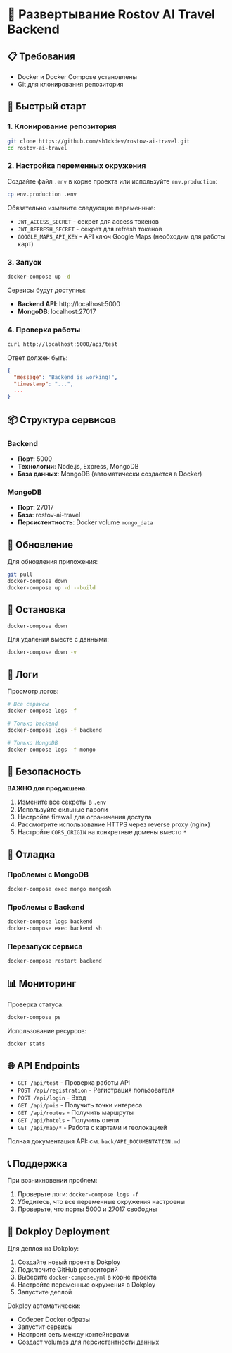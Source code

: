 # 🚀 Развертывание Rostov AI Travel Backend

## 📋 Требования
- Docker и Docker Compose установлены
- Git для клонирования репозитория

## 🔧 Быстрый старт

### 1. Клонирование репозитория
```bash
git clone https://github.com/sh1ckdev/rostov-ai-travel.git
cd rostov-ai-travel
```

### 2. Настройка переменных окружения
Создайте файл `.env` в корне проекта или используйте `env.production`:
```bash
cp env.production .env
```

Обязательно измените следующие переменные:
- `JWT_ACCESS_SECRET` - секрет для access токенов
- `JWT_REFRESH_SECRET` - секрет для refresh токенов
- `GOOGLE_MAPS_API_KEY` - API ключ Google Maps (необходим для работы карт)

### 3. Запуск
```bash
docker-compose up -d
```

Сервисы будут доступны:
- **Backend API**: http://localhost:5000
- **MongoDB**: localhost:27017

### 4. Проверка работы
```bash
curl http://localhost:5000/api/test
```

Ответ должен быть:
```json
{
  "message": "Backend is working!",
  "timestamp": "...",
  ...
}
```

## 📦 Структура сервисов

### Backend
- **Порт**: 5000
- **Технологии**: Node.js, Express, MongoDB
- **База данных**: MongoDB (автоматически создается в Docker)

### MongoDB
- **Порт**: 27017
- **База**: rostov-ai-travel
- **Персистентность**: Docker volume `mongo_data`

## 🔄 Обновление

Для обновления приложения:
```bash
git pull
docker-compose down
docker-compose up -d --build
```

## 🛑 Остановка

```bash
docker-compose down
```

Для удаления вместе с данными:
```bash
docker-compose down -v
```

## 📝 Логи

Просмотр логов:
```bash
# Все сервисы
docker-compose logs -f

# Только backend
docker-compose logs -f backend

# Только MongoDB
docker-compose logs -f mongo
```

## 🔐 Безопасность

**ВАЖНО для продакшена:**
1. Измените все секреты в `.env`
2. Используйте сильные пароли
3. Настройте firewall для ограничения доступа
4. Рассмотрите использование HTTPS через reverse proxy (nginx)
5. Настройте `CORS_ORIGIN` на конкретные домены вместо `*`

## 🐛 Отладка

### Проблемы с MongoDB
```bash
docker-compose exec mongo mongosh
```

### Проблемы с Backend
```bash
docker-compose logs backend
docker-compose exec backend sh
```

### Перезапуск сервиса
```bash
docker-compose restart backend
```

## 📊 Мониторинг

Проверка статуса:
```bash
docker-compose ps
```

Использование ресурсов:
```bash
docker stats
```

## 🌐 API Endpoints

- `GET /api/test` - Проверка работы API
- `POST /api/registration` - Регистрация пользователя
- `POST /api/login` - Вход
- `GET /api/pois` - Получить точки интереса
- `GET /api/routes` - Получить маршруты
- `GET /api/hotels` - Получить отели
- `GET /api/map/*` - Работа с картами и геолокацией

Полная документация API: см. `back/API_DOCUMENTATION.md`

## 📞 Поддержка

При возникновении проблем:
1. Проверьте логи: `docker-compose logs -f`
2. Убедитесь, что все переменные окружения настроены
3. Проверьте, что порты 5000 и 27017 свободны

## 🔄 Dokploy Deployment

Для деплоя на Dokploy:
1. Создайте новый проект в Dokploy
2. Подключите GitHub репозиторий
3. Выберите `docker-compose.yml` в корне проекта
4. Настройте переменные окружения в Dokploy
5. Запустите деплой

Dokploy автоматически:
- Соберет Docker образы
- Запустит сервисы
- Настроит сеть между контейнерами
- Создаст volumes для персистентности данных

